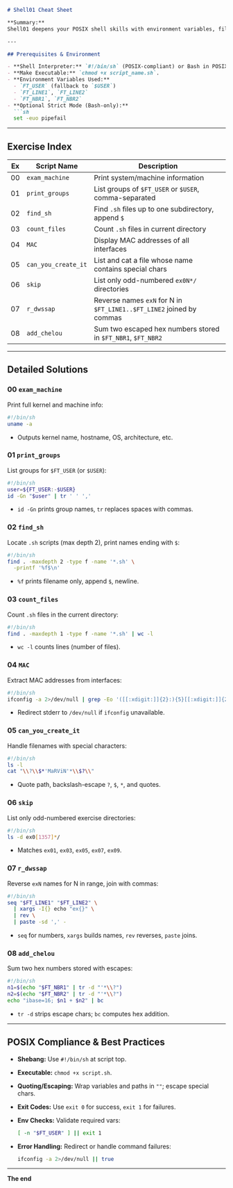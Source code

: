 ````markdown
# Shell01 Cheat Sheet

**Summary:**  
Shell01 deepens your POSIX shell skills with environment variables, file discovery, text parsing, and arithmetic.

---

## Prerequisites & Environment

- **Shell Interpreter:** `#!/bin/sh` (POSIX-compliant) or Bash in POSIX mode.  
- **Make Executable:** `chmod +x script_name.sh`.  
- **Environment Variables Used:**  
  - `FT_USER` (fallback to `$USER`)  
  - `FT_LINE1`, `FT_LINE2`  
  - `FT_NBR1`, `FT_NBR2`  
- **Optional Strict Mode (Bash-only):**
  ```sh
  set -euo pipefail
````

---

## Exercise Index

| Ex | Script Name         | Description                                                          |
| -- | ------------------- | -------------------------------------------------------------------- |
| 00 | `exam_machine`      | Print system/machine information                                     |
| 01 | `print_groups`      | List groups of `$FT_USER` or `$USER`, comma-separated                |
| 02 | `find_sh`           | Find `.sh` files up to one subdirectory, append `$`                  |
| 03 | `count_files`       | Count `.sh` files in current directory                               |
| 04 | `MAC`               | Display MAC addresses of all interfaces                              |
| 05 | `can_you_create_it` | List and cat a file whose name contains special chars                |
| 06 | `skip`              | List only odd-numbered `ex0N*/` directories                          |
| 07 | `r_dwssap`          | Reverse names `exN` for N in `$FT_LINE1..$FT_LINE2` joined by commas |
| 08 | `add_chelou`        | Sum two escaped hex numbers stored in `$FT_NBR1`, `$FT_NBR2`         |

---

## Detailed Solutions

### 00 `exam_machine`

Print full kernel and machine info:

```sh
#!/bin/sh
uname -a
```

* Outputs kernel name, hostname, OS, architecture, etc.

### 01 `print_groups`

List groups for `$FT_USER` (or `$USER`):

```sh
#!/bin/sh
user=${FT_USER:-$USER}
id -Gn "$user" | tr ' ' ','
```

* `id -Gn` prints group names, `tr` replaces spaces with commas.

### 02 `find_sh`

Locate `.sh` scripts (max depth 2), print names ending with `$`:

```sh
#!/bin/sh
find . -maxdepth 2 -type f -name '*.sh' \
  -printf '%f$\n'
```

* `%f` prints filename only, append `$`, newline.

### 03 `count_files`

Count `.sh` files in the current directory:

```sh
#!/bin/sh
find . -maxdepth 1 -type f -name '*.sh' | wc -l
```

* `wc -l` counts lines (number of files).

### 04 `MAC`

Extract MAC addresses from interfaces:

```sh
#!/bin/sh
ifconfig -a 2>/dev/null | grep -Eo '([[:xdigit:]]{2}:){5}[[:xdigit:]]{2}'
```

* Redirect stderr to `/dev/null` if `ifconfig` unavailable.

### 05 `can_you_create_it`

Handle filenames with special characters:

```sh
#!/bin/sh
ls -l
cat "\\?\\$*'MaRViN'*\\$?\\"
```

* Quote path, backslash-escape `?`, `$`, `*`, and quotes.

### 06 `skip`

List only odd-numbered exercise directories:

```sh
#!/bin/sh
ls -d ex0[1357]*/
```

* Matches `ex01`, `ex03`, `ex05`, `ex07`, `ex09`.

### 07 `r_dwssap`

Reverse `exN` names for N in range, join with commas:

```sh
#!/bin/sh
seq "$FT_LINE1" "$FT_LINE2" \
  | xargs -I{} echo "ex{}" \
  | rev \
  | paste -sd ',' -
```

* `seq` for numbers, `xargs` builds names, `rev` reverses, `paste` joins.

### 08 `add_chelou`

Sum two hex numbers stored with escapes:

```sh
#!/bin/sh
n1=$(echo "$FT_NBR1" | tr -d "'*\\?")
n2=$(echo "$FT_NBR2" | tr -d "'*\\?")
echo "ibase=16; $n1 + $n2" | bc
```

* `tr -d` strips escape chars; `bc` computes hex addition.

---

## POSIX Compliance & Best Practices

* **Shebang:** Use `#!/bin/sh` at script top.
* **Executable:** `chmod +x script.sh`.
* **Quoting/Escaping:** Wrap variables and paths in `""`; escape special chars.
* **Exit Codes:** Use `exit 0` for success, `exit 1` for failures.
* **Env Checks:** Validate required vars:

  ```sh
  [ -n "$FT_USER" ] || exit 1
  ```
* **Error Handling:** Redirect or handle command failures:

  ```sh
  ifconfig -a 2>/dev/null || true
  ```

---

**The end**

```
```
